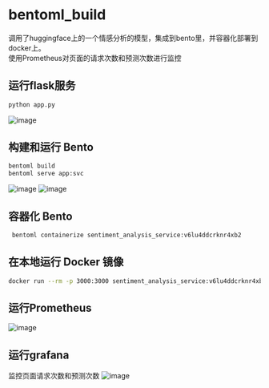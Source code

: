 # bentoml_build  
调用了huggingface上的一个情感分析的模型，集成到bento里，并容器化部署到docker上。  
使用Prometheus对页面的请求次数和预测次数进行监控  
  
## 运行flask服务  
```Bash
python app.py
```
![image](https://github.com/user-attachments/assets/4bda1f8d-405f-406d-8126-e6e8729e1df1)

## 构建和运行 Bento  
```Bash
bentoml build
bentoml serve app:svc
```
![image](https://github.com/user-attachments/assets/0f12539a-e116-4952-97b2-e245789c24fd)
![image](https://github.com/user-attachments/assets/59021138-96fc-4488-bc82-95137b815672)

## 容器化 Bento  
```Bash
 bentoml containerize sentiment_analysis_service:v6lu4ddcrknr4xb2
```
## 在本地运行 Docker 镜像
```Bash
docker run --rm -p 3000:3000 sentiment_analysis_service:v6lu4ddcrknr4xb2
```
## 运行Prometheus
![image](https://github.com/user-attachments/assets/d73cea36-cb02-49f0-9d7b-49ebc811bc3b)

## 运行grafana  
监控页面请求次数和预测次数
![image](https://github.com/user-attachments/assets/5028916c-6f11-4b2f-8221-07a6d6db30de)

